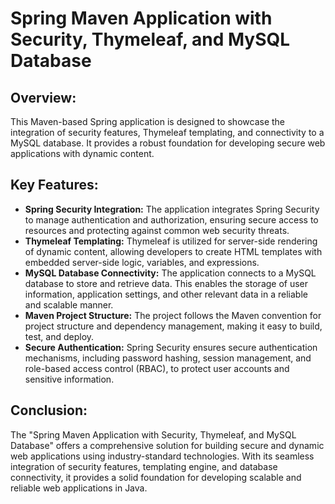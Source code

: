# Spring Maven Application with Security, Thymeleaf, and MySQL Database

## Overview:
This Maven-based Spring application is designed to showcase the integration of security features, Thymeleaf templating, and connectivity to a MySQL database. It provides a robust foundation for developing secure web applications with dynamic content.

## Key Features:
- **Spring Security Integration:** The application integrates Spring Security to manage authentication and authorization, ensuring secure access to resources and protecting against common web security threats.
- **Thymeleaf Templating:** Thymeleaf is utilized for server-side rendering of dynamic content, allowing developers to create HTML templates with embedded server-side logic, variables, and expressions.
- **MySQL Database Connectivity:** The application connects to a MySQL database to store and retrieve data. This enables the storage of user information, application settings, and other relevant data in a reliable and scalable manner.
- **Maven Project Structure:** The project follows the Maven convention for project structure and dependency management, making it easy to build, test, and deploy.
- **Secure Authentication:** Spring Security ensures secure authentication mechanisms, including password hashing, session management, and role-based access control (RBAC), to protect user accounts and sensitive information.

## Conclusion:
The "Spring Maven Application with Security, Thymeleaf, and MySQL Database" offers a comprehensive solution for building secure and dynamic web applications using industry-standard technologies. With its seamless integration of security features, templating engine, and database connectivity, it provides a solid foundation for developing scalable and reliable web applications in Java.
